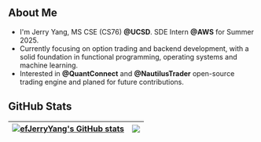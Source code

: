 ## About Me

- I'm Jerry Yang, MS CSE (CS76) **@UCSD**. SDE Intern **@AWS** for Summer 2025.
- Currently focusing on option trading and backend development, with a solid foundation in functional programming, operating systems and machine learning.
- Interested in **@QuantConnect** and **@NautilusTrader** open-source trading engine and planed for future contributions.

## GitHub Stats

| <a href="https://github.com/efJerryYang/"><img align="center" src="https://github-readme-stats.vercel.app/api?username=efJerryYang&count_private=true&show_icons=true&hide_border=true&theme=default" alt="efJerryYang's GitHub stats" /></a> | <a href="https://github.com/efJerryYang/"><img align="center" src="https://github-readme-stats.vercel.app/api/top-langs/?username=efJerryYang&hide=jupyter%20notebook,assembly,javascript&langs_count=6&layout=compact&hide_border=true" /></a>|
| ----------------- | ----------------- |

<!-- [![Ashutosh's github activity graph](https://github-readme-activity-graph.cyclic.app/graph?username=efJerryYang&theme=github-light&bg_color=fafafa&area=true&area_color=74c1ff)](https://github.com/ashutosh00710/github-readme-activity-graph) -->
<!--
https://github.com/abhisheknaiidu/awesome-github-profile-readme
https://github.com/anuraghazra/github-readme-stats -->
